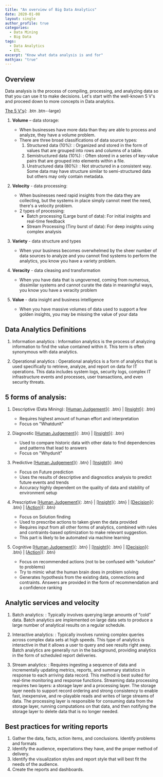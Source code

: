 ```yaml
---
title: "An overview of Big Data Analytics"
date: 2020-01-08
layout: single
author_profile: true
categories:
  - Data Mining
  - Big Data
tags: 
  - Data Analytics
  - ETL
excerpt: "Know what data analysis is and for"
mathjax: "true"
---
```


## Overview
Data analysis is the process of compiling, processing, and analyzing data so that you can use it to make decisions. Let's start with the well-known 5 V's and proceed down to more concepts in Data analytics.

[The 5 V's](#){: .btn .btn--large}
1. __Volume__ – data storage:
   - When businesses have more data than they are able to process and analyze, they have a volume problem.
   - There are three broad classifications of data source types:
      1. Structured data (10%): 
         : Organized and stored in the form of values that are grouped into rows and columns of a table.
      2. Semistructured data (10%): 
         : Often stored in a series of key-value pairs that are grouped into elements within a file.
      3. Unstructured data (80%): 
         : Not structured in a consistent way. Some data may have structure similar to semi-structured data but others may only contain metadata.
   

2. __Velocity__ - data processing:
   - When businesses need rapid insights from the data they are collecting, but the systems in place simply cannot meet the need, there's a velocity problem.
   - 2 types of processing:
      - Batch processing (Large burst of data): For initial insights and real-time feedback
      - Stream Processing (Tiny burst of data): For deep insights using complex analysis
      
3. __Variety__ - data structure and types
   - When your business becomes overwhelmed by the sheer number of data sources to analyze and you cannot find systems to perform the analytics, you know you have a variety problem.
   
4. __Veracity__ - data cleasing and transformation
   - When you have data that is ungoverned, coming from numerous, dissimilar systems and cannot curate the data in meaningful ways, you know you have a veracity problem
      
5. __Value__ - data insight and business intelligence
   - When you have massive volumes of data used to support a few golden insights, you may be missing the value of your data
		
	
## Data Analytics Definitions

1. Information analytics
:     Information analytics is the process of analyzing information to find the value contained within it. This term is often synonymous with data analytics.
	

2. Operational analytics
: Operational analytics is a form of analytics that is used specifically to retrieve, analyze, and report on data for IT operations. This data includes system logs, security logs, complex IT infrastructure events and processes, user transactions, and even security threats.
	
	
## 5 forms of analysis:
1. Descriptive (Data Mining):
   [[Human Judgement]](#){: .btn} \|
   [[Insight]](#){: .btn}
   - Requires highest amount of human effort and interpretation
   - Focus on "Whatdunit"
		
2. Diagnostic
	 [[Human Judgement]](#){: .btn} \|
   [[Insight]](#){: .btn}
   - Used to compare historic data with other data to find dependencies and patterns that lead to answers
   - Focus on "Whydunit"
		
3. Predictive
	 [[Human Judgement]](#){: .btn} \|
   [[Insight]](#){: .btn}
   - Focus on Future prediction
   - Uses the results of descriptive and diagnostics analysis to predict future events and trends
   - Accuracy highly dependent on the quality of data and stability of environment setup
		
4. Prescriptive
	 [[Human Judgement]](#){: .btn} \|
   [[Insight]](#){: .btn} \|
   [[Decision]](#){: .btn} \|
   [[Action]](#){: .btn} 
   - Focus on Solution finding
   - Used to prescribe actions to taken given the data provided
   - Requires input from all other forms of analytics, combined with rules and contraints-based optimization to make relevant suggestion. 
   - This part is likely to be automated via machine learning
		
5. Cognitive
	 [[Human Judgement]](#){: .btn} \|
   [[Insight]](#){: .btn} \|
   [[Decision]](#){: .btn} \|
   [[Action]](#){: .btn} 
   - Focus on recommended actions (not to be confused with "solution" to problems)
   - Try to mimic what the human brain does in problem solving
   - Generates hypothesis from the existing data, connections and contraints. Answers are provided in the form of recommendation and a confidence ranking
		
		
## Analytic services and velocity
1. Batch analytics:
:		Typically involves querying large amounts of “cold” data. Batch analytics are implemented on large data sets to produce a large number of analytical results on a regular schedule.
	
2. Interactive analytics:
:		Typically involves running complex queries across complex data sets at high speeds. This type of analytics is interactive in that it allows a user to query and see results right away. Batch analytics are generally run in the background, providing analytics in the form of scheduled report deliveries.
		
3. Stream analytics:
:		Requires ingesting a sequence of data and incrementally updating metrics, reports, and summary statistics in response to each arriving data record. This method is best suited for real-time monitoring and response functions. Streaming data processing requires two layers: a storage layer and a processing layer. The storage layer needs to support record ordering and strong consistency to enable fast, inexpensive, and re-playable reads and writes of large streams of data. The processing layer is responsible for consuming data from the storage layer, running computations on that data, and then notifying the storage layer to delete data that is no longer needed. 
		
## Best practices for writing reports
1. Gather the data, facts, action items, and conclusions. Identify problems and formats
2. Identify the audience, expectations they have, and the proper method of delivery.
3. Identify the visualization styles and report style that will best fit the needs of the audience.
4. Create the reports and dashboards.